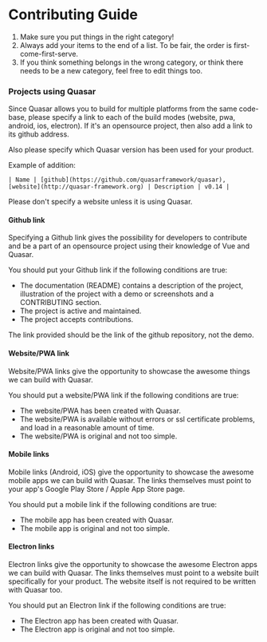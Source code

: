 # Contributing Guide

1. Make sure you put things in the right category!
2. Always add your items to the end of a list. To be fair, the order is first-come-first-serve.
3. If you think something belongs in the wrong category, or think there needs to be a new category, feel free to edit things too.



### Projects using Quasar

Since Quasar allows you to build for multiple platforms from the same code-base, please specify a link to each of the build modes (website, pwa, android, ios, electron).
If it's an opensource project, then also add a link to its github address.

Also please specify which Quasar version has been used for your product.

Example of addition:
```
| Name | [github](https://github.com/quasarframework/quasar), [website](http://quasar-framework.org) | Description | v0.14 |
```

Please don't specify a website unless it is using Quasar.

#### Github link

Specifying a Github link gives the possibility for developers to contribute and be a part of an opensource project using their knowledge of Vue and Quasar.

You should put your Github link if the following conditions are true:
- The documentation (README) contains a description of the project, illustration of the project with a demo or screenshots and a CONTRIBUTING section.
- The project is active and maintained.
- The project accepts contributions.

The link provided should be the link of the github repository, not the demo.

#### Website/PWA link

Website/PWA links give the opportunity to showcase the awesome things we can build with Quasar.

You should put a website/PWA link if the following conditions are true:
- The website/PWA has been created with Quasar.
- The website/PWA is available without errors or ssl certificate problems, and load in a reasonable amount of time.
- The website/PWA is original and not too simple.

#### Mobile links

Mobile links (Android, iOS) give the opportunity to showcase the awesome mobile apps we can build with Quasar. The links themselves must point to your app's Google Play Store / Apple App Store page.

You should put a mobile link if the following conditions are true:
- The mobile app has been created with Quasar.
- The mobile app is original and not too simple.

#### Electron links

Electron links give the opportunity to showcase the awesome Electron apps we can build with Quasar. The links themselves must point to a website built specifically for your product. The website itself is not required to be written with Quasar too.

You should put an Electron link if the following conditions are true:
- The Electron app has been created with Quasar.
- The Electron app is original and not too simple.
